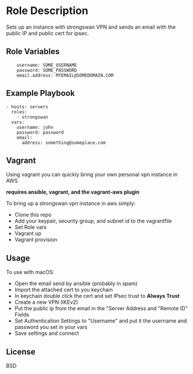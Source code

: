 Role Description
================

Sets up an instance with strongswan VPN and sends an email
with the public IP and public cert for ipsec.

Role Variables
--------------

        username: SOME_USERNAME
        password: SOME_PASSWORD
        email.address: MYEMAIL@SOMEDOMAIN.COM

Example Playbook
----------------

    - hosts: servers
      roles:
        - strongswan
      vars:
        username: john
        password: password
        email:
          address: something@someplace.com

Vagrant
-------

Using vagrant you can quickly bring your own personal vpn instance in AWS

__requires ansible, vagrant, and the vagrant-aws plugin__

To bring up a strongswan vpn instance in aws simply:
- Clone this repo
- Add your keypair, security group, and subnet id to the vagrantfile
- Set Role vars
- Vagrant up
- Vagrant provision

Usage
-----

To use with macOS:
- Open the email send by ansible (probably in spam)
- Import the attached cert to you keychain
- In keychain double click the cert and set IPsec trust to **Always Trust**
- Create a new VPN (IKEv2)
- Put the public ip from the email in the "Server Address and "Remote ID" Fields
- Set Authentication Settings to "Username" and put it the username and password you set in your vars
- Save settings and connect

License
-------

BSD

